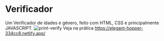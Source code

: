 # Verificador
Um Verificador de idades e gênero, feito com HTML, CSS e principalmente JAVASCRIPT.
![print-verify](https://user-images.githubusercontent.com/82414367/137904722-6322eb46-f383-48c5-ad68-f4a518c7b8ef.png)
Veja na prática https://elegant-hopper-334cc8.netlify.app/
